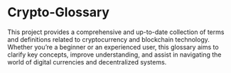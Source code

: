 # Crypto-Glossary
This project provides a comprehensive and up-to-date collection of terms and definitions related to cryptocurrency and blockchain technology. Whether you’re a beginner or an experienced user, this glossary aims to clarify key concepts, improve understanding, and assist in navigating the world of digital currencies and decentralized systems.
